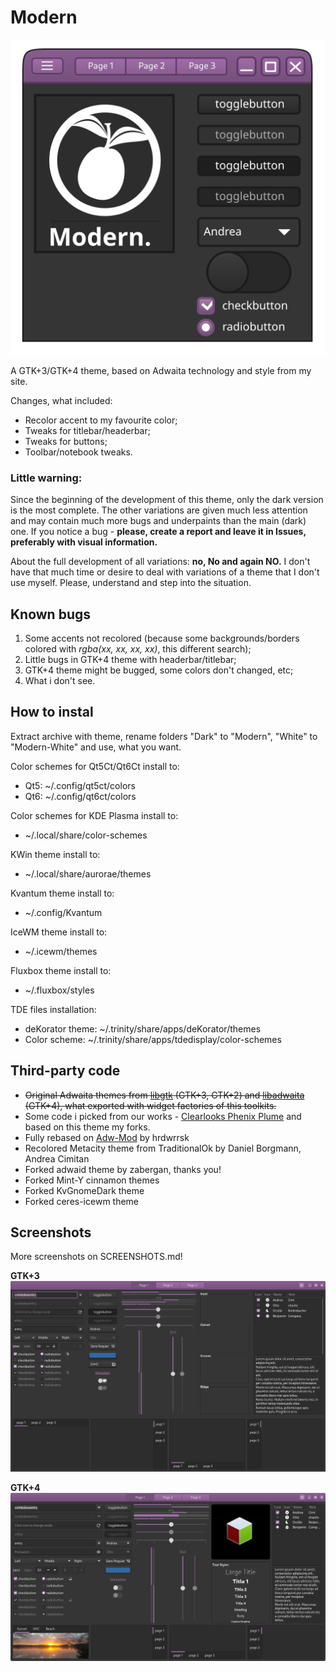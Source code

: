 # Modern

![gtk3](Modern_icon.png)

A GTK+3/GTK+4 theme, based on Adwaita technology and style from my site.

Changes, what included:

* Recolor accent to my favourite color;
* Tweaks for titlebar/headerbar;
* Tweaks for buttons;
* Toolbar/notebook tweaks.

### Little warning:

Since the beginning of the development of this theme, only the dark version is the most complete. The other variations are given much less attention and may contain much more bugs and underpaints than the main (dark) one. If you notice a bug - **please, create a report and leave it in Issues, preferably with visual information.**

About the full development of all variations: **no, No and again NO.** I don't have that much time or desire to deal with variations of a theme that I don't use myself. Please, understand and step into the situation.

## Known bugs

1. Some accents not recolored (because some backgrounds/borders colored with *rgba(xx, xx, xx, xx)*, this different search);
2. Little bugs in GTK+4 theme with headerbar/titlebar;
3. GTK+4 theme might be bugged, some colors don't changed, etc;
4. What i don't see.

## How to instal

Extract archive with theme, rename folders "Dark" to "Modern", "White" to "Modern-White" and use, what you want.

Color schemes for Qt5Ct/Qt6Ct install to:
* Qt5: ~/.config/qt5ct/colors
* Qt6: ~/.config/qt6ct/colors

Color schemes for KDE Plasma install to:
* ~/.local/share/color-schemes

KWin theme install to:
* ~/.local/share/aurorae/themes

Kvantum theme install to:
* ~/.config/Kvantum

IceWM theme install to:
* ~/.icewm/themes

Fluxbox theme install to:
* ~/.fluxbox/styles

TDE files installation:
* deKorator theme:  ~/.trinity/share/apps/deKorator/themes
* Color scheme: ~/.trinity/share/apps/tdedisplay/color-schemes

## Third-party code

* ~~Original Adwaita themes from [libgtk](https://gitlab.gnome.org/GNOME/gtk/) (GTK+3, GTK+2) and [libadwaita](https://gitlab.gnome.org/GNOME/libadwaita) (GTK+4), what exported with widget factories of this toolkits.~~
* Some code i picked from our works -  [Clearlooks Phenix Plume](https://github.com/TerminalHash/clearlooks-phenix-plume) and based on this theme my forks.
* Fully rebased on [Adw-Mod](https://gitlab.com/hrdwrrsk/AdwMod-theme) by hrdwrrsk
* Recolored Metacity theme from TraditionalOk by Daniel Borgmann, Andrea Cimitan
* Forked adwaid theme by zabergan, thanks you!
* Forked Mint-Y cinnamon themes
* Forked KvGnomeDark theme
* Forked ceres-icewm theme

## Screenshots

More screenshots on SCREENSHOTS.md!

**GTK+3**
![gtk3](screenshots/gtk3_widgets.png)

**GTK+4**
![gtk4](screenshots/gtk4_widgets.png)

